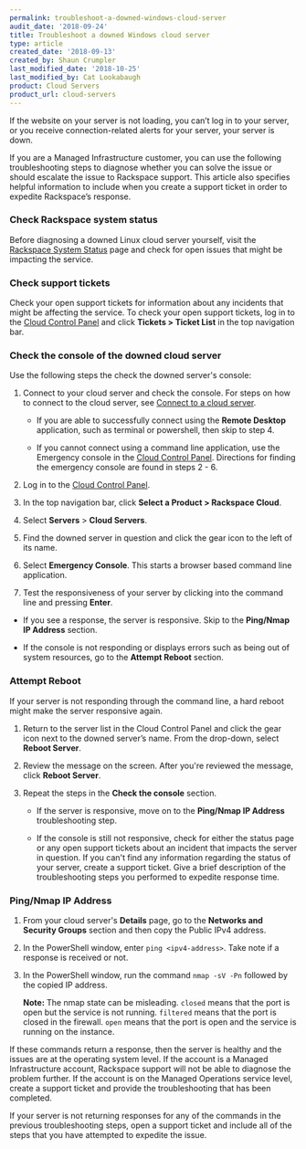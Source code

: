 ```yaml
---
permalink: troubleshoot-a-downed-windows-cloud-server
audit_date: '2018-09-24'
title: Troubleshoot a downed Windows cloud server
type: article
created_date: '2018-09-13'
created_by: Shaun Crumpler
last_modified_date: '2018-10-25'
last_modified_by: Cat Lookabaugh
product: Cloud Servers
product_url: cloud-servers
---
```


If the website on your server is not loading, you can’t log in to your server,
or you receive connection-related alerts for your server, your server is down.

If you are a Managed Infrastructure customer, you can use the following
troubleshooting steps to diagnose whether you can solve the issue or should
escalate the issue to Rackspace support. This article also specifies helpful
information to include when you create a support ticket in order to expedite
Rackspace’s response.


### Check Rackspace system status

Before diagnosing a downed Linux cloud server yourself, visit the
[Rackspace System Status](https://rackspace.service-now.com/system_status/) page
and check for open issues that might be impacting the service.

### Check support tickets

Check your open support tickets for information about any incidents that might
be affecting the service. To check your open support tickets, log in to the
[Cloud Control Panel](https://login.rackspace.com/) and click **Tickets > Ticket List**
in the top navigation bar.

### Check the console of the downed cloud server

Use the following steps the check the downed server's console:

1. Connect to your cloud server and check the console. For steps on how to
   connect to the cloud server, see [Connect to a cloud server](/support/how-to/connect-to-a-cloud-server).

   - If you are able to successfully connect using the **Remote Desktop**
      application, such as terminal or powershell, then skip to step 4.

   - If you cannot connect using a command line application, use the Emergency
     console in the [Cloud Control Panel](https://login.rackspace.com/).
     Directions for finding the emergency console are found in steps 2 - 6.

2. Log in to the [Cloud Control Panel](https://login.rackspace.com).

3. In the top navigation bar, click **Select a Product > Rackspace Cloud**.

4. Select **Servers** > **Cloud Servers**.

5. Find the downed server in question and click the gear icon to the left of its name.

6. Select **Emergency Console**. This starts a browser based command line application.

7. Test the responsiveness of your server by clicking into the command line and pressing **Enter**.

  - If you see a response, the server is responsive. Skip to the **Ping/Nmap IP Address** section.

  - If the console is not responding or displays errors such as being out of
    system resources, go to the **Attempt Reboot** section.


### Attempt Reboot

If your server is not responding through the command line, a hard reboot might
make the server responsive again.

1. Return to the server list in the Cloud Control Panel and click the gear icon
   next to the downed server’s name. From the drop-down, select **Reboot Server**.
2. Review the message on the screen. After you're reviewed the message, click **Reboot Server**.
3. Repeat the steps in the **Check the console** section.

   - If the server is responsive, move on to the **Ping/Nmap IP Address** troubleshooting step.

   - If the console is still not responsive, check for either the status page
     or any open support tickets about an incident that impacts the server in
     question. If you can't find any information regarding the status of your
     server, create a support ticket. Give a brief description of the
     troubleshooting steps you performed to expedite response time.

### Ping/Nmap IP Address

1. From your cloud server's **Details** page, go to the **Networks and Security
   Groups** section and then copy the Public IPv4 address.

2. In the PowerShell window, enter `ping <ipv4-address>`.  Take note if a response
   is received or not.

3. In the PowerShell window, run the command `nmap -sV -Pn` followed by the
   copied IP address.

   **Note:** The nmap state can be misleading. `closed` means that the port is
   open but the service is not running. `filtered` means that the port is closed
   in the firewall. `open` means that the port is open and the service is running
   on the instance.

If these commands return a response, then the server is healthy and the issues
are at the operating system level. If the account is a Managed Infrastructure
account, Rackspace support will not be able to diagnose the problem further. If
the account is on the Managed Operations service level, create a support ticket
and provide the troubleshooting that has been completed.

If your server is not returning responses for any of the commands in the previous
troubleshooting steps, open a support ticket and include all of the steps that you
have attempted to expedite the issue.

